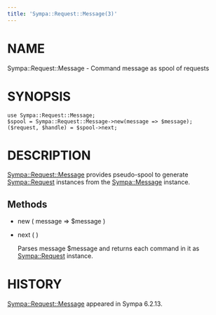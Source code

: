 ```yaml
---
title: 'Sympa::Request::Message(3)'
---
```


# NAME

Sympa::Request::Message - Command message as spool of requests

# SYNOPSIS

    use Sympa::Request::Message;
    $spool = Sympa::Request::Message->new(message => $message);
    ($request, $handle) = $spool->next;

# DESCRIPTION

[Sympa::Request::Message](./Sympa-Request-Message.3.md) provides pseudo-spool to generate [Sympa::Request](./Sympa-Request.3.md)
instances from the [Sympa::Message](./Sympa-Message.3.md) instance.

## Methods

- new ( message => $message )
- next ( )

    Parses message $message and returns each command in it as [Sympa::Request](./Sympa-Request.3.md)
    instance.

# HISTORY

[Sympa::Request::Message](./Sympa-Request-Message.3.md) appeared in Sympa 6.2.13.

